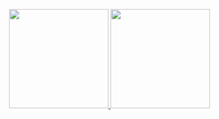 <div align="center">
  <a href="https://github.com/lucassilvarocha">
  <img height="180em" src="https://github-readme-stats.vercel.app/api?username=lucassilvarocha&show_icons=true&theme=radical&include_all_commits=true&count_private=true"/>
  <img height="180em" src="https://github-readme-stats.vercel.app/api/top-langs/?username=lucassilvarocha&layout=compact&langs_count=7&theme=radical"/>
</div>
<div style="display: inline_block"><br>
 
</div>
  
  ##
 
